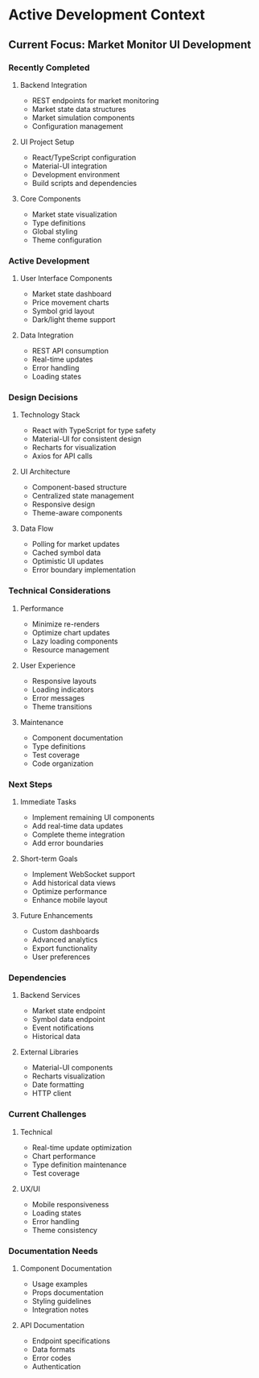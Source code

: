 # Active Development Context

## Current Focus: Market Monitor UI Development

### Recently Completed
1. Backend Integration
   - REST endpoints for market monitoring
   - Market state data structures
   - Market simulation components
   - Configuration management

2. UI Project Setup
   - React/TypeScript configuration
   - Material-UI integration
   - Development environment
   - Build scripts and dependencies

3. Core Components
   - Market state visualization
   - Type definitions
   - Global styling
   - Theme configuration

### Active Development
1. User Interface Components
   - Market state dashboard
   - Price movement charts
   - Symbol grid layout
   - Dark/light theme support

2. Data Integration
   - REST API consumption
   - Real-time updates
   - Error handling
   - Loading states

### Design Decisions

1. Technology Stack
   - React with TypeScript for type safety
   - Material-UI for consistent design
   - Recharts for visualization
   - Axios for API calls

2. UI Architecture
   - Component-based structure
   - Centralized state management
   - Responsive design
   - Theme-aware components

3. Data Flow
   - Polling for market updates
   - Cached symbol data
   - Optimistic UI updates
   - Error boundary implementation

### Technical Considerations

1. Performance
   - Minimize re-renders
   - Optimize chart updates
   - Lazy loading components
   - Resource management

2. User Experience
   - Responsive layouts
   - Loading indicators
   - Error messages
   - Theme transitions

3. Maintenance
   - Component documentation
   - Type definitions
   - Test coverage
   - Code organization

### Next Steps

1. Immediate Tasks
   - Implement remaining UI components
   - Add real-time data updates
   - Complete theme integration
   - Add error boundaries

2. Short-term Goals
   - Implement WebSocket support
   - Add historical data views
   - Optimize performance
   - Enhance mobile layout

3. Future Enhancements
   - Custom dashboards
   - Advanced analytics
   - Export functionality
   - User preferences

### Dependencies
1. Backend Services
   - Market state endpoint
   - Symbol data endpoint
   - Event notifications
   - Historical data

2. External Libraries
   - Material-UI components
   - Recharts visualization
   - Date formatting
   - HTTP client

### Current Challenges
1. Technical
   - Real-time update optimization
   - Chart performance
   - Type definition maintenance
   - Test coverage

2. UX/UI
   - Mobile responsiveness
   - Loading states
   - Error handling
   - Theme consistency

### Documentation Needs
1. Component Documentation
   - Usage examples
   - Props documentation
   - Styling guidelines
   - Integration notes

2. API Documentation
   - Endpoint specifications
   - Data formats
   - Error codes
   - Authentication